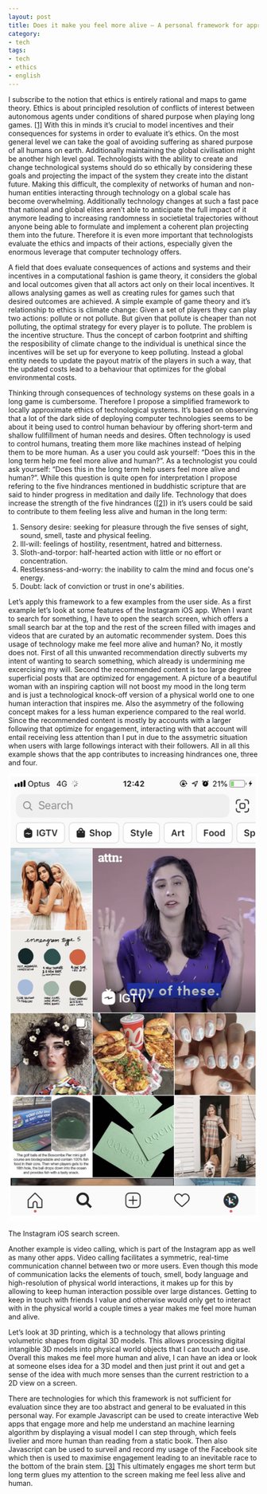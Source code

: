 ```yaml
---
layout: post
title: Does it make you feel more alive – A personal framework for approximatively evaluating ethics of technology as a user as well as technologist
category:
- tech
tags:
- tech
- ethics
- english
---
```

I subscribe to the notion that ethics is entirely rational and maps to game theory. Ethics is about principled resolution of conflicts of interest between autonomous agents under conditions of shared purpose when playing long games. [[1]](https://twitter.com/Plinz/status/1258313547609595909?s=20) With this in minds it’s crucial to model incentives and their consequences for systems in order to evaluate it’s ethics. On the most general level we can take the goal of avoiding suffering as shared purpose of all humans on earth. Additionally maintaining the global civilisation might be another high level goal. Technologists with the ability to create and change technological systems should do so ethically by considering these goals and projecting the impact of the system they create into the distant future. Making this difficult, the complexity of networks of human and non-human entities interacting through technology on a global scale has become overwhelming. Additionally technology changes at such a fast pace that national and global elites aren’t able to anticipate the full impact of it anymore leading to increasing randomness in societietal trajectories without anyone being able to formulate and implement a coherent plan projecting them into the future. Therefore it is even more important that technologists evaluate the ethics and impacts of their actions, especially given the enormous leverage that computer technology offers.

<!--more-->

A field that does evaluate consequences of actions and systems and their incentives in a computational fashion is game theory, it considers the global and local outcomes given that all actors act only on their local incentives. It allows analysing games as well as creating rules for games such that desired outcomes are achieved. A simple example of game theory and it’s relationship to ethics is climate change: Given a set of players they can play two actions: pollute or not pollute. But given that pollute is cheaper than not polluting, the optimal strategy for every player is to pollute. The problem is the incentive structure. Thus the concept of carbon footprint and shifting the resposibility of climate change to the individual is unethical since the incentives will be set up for everyone to keep polluting. Instead a global entity needs to update the payout matrix of the players in such a way, that the updated costs lead to a behaviour that optimizes for the global environmental costs.

Thinking through consequences of technology systems on these goals in a long game is cumbersome. Therefore I propose a simplified framework to locally approximate ethics of technological systems. It’s based on observing that a lot of the dark side of deploying computer technologies seems to be about it being used to control human behaviour by offering short-term and shallow fullfillment of human needs and desires. Often technology is used to control humans, treating them more like machines instead of helping them to be more human. As a user you could ask yourself: “Does this in the long term help me feel more alive and human?”. As a technologist you could ask yourself: “Does this in the long term help users feel more alive and human?”. While this question is quite open for interpretation I propose refering to the five hindrances mentioned in buddhistic scripture that are said to hinder progress in meditation and daily life. Technology that does increase the strength of the five hindrances ([[2]](https://en.wikipedia.org/wiki/Five_hindrances )) in it’s users could be said to contribute to them feeling less alive and human in the long term:

1. Sensory desire: seeking for pleasure through the five senses of sight, sound, smell, taste and physical feeling.
2. Ill-will: feelings of hostility, resentment, hatred and bitterness.
3. Sloth-and-torpor: half-hearted action with little or no effort or concentration.
4. Restlessness-and-worry: the inability to calm the mind and focus one's energy.
5. Doubt: lack of conviction or trust in one's abilities.


Let’s apply this framework to a few examples from the user side. As a first example let’s look at some features of the Instagram iOS app. When I want to search for something, I have to open the search screen, which offers a small search bar at the top and the rest of the screen filled with images and videos that are curated by an automatic recommender system. Does this usage of technology make me feel more alive and human? No, it mostly does not. First of all this unwanted recommendation directly subverts my intent of wanting to search something, which already is undermining me excercising my will. Second the recommended content is too large degree superficial posts that are optimized for engagement. A picture of a beautiful woman with an inspiring caption will not boost my mood in the long term and is just a technological knock-off version of a physical world one to one human interaction that inspires me. Also the asymmetry of the following concept makes for a less human experience compared to the real world. Since the recommended content is mostly by accounts with a larger following that optimize for engagement, interacting with that account will entail receiving less attention than I put in due to the assymetric situation when users with large followings interact with their followers. All in all this example shows that the app contributes to increasing hindrances one, three and four.

![](/images/instagram-search-screen.png)
<p class="caption">The Instagram iOS search screen.</p>

Another example is video calling, which is part of the Instagram app as well as many other apps. Video calling facilitates a symmetric, real-time communication channel between two or more users. Even though this mode of communication lacks the elements of touch, smell, body language and high-resolution of physical world interactions, it makes up for this by allowing to keep human interaction possible over large distances. Getting to keep in touch with friends I value and otherwise would only get to interact with in the physical world a couple times a year makes me feel more human and alive.

Let’s look at 3D printing, which is a technology that allows printing volumetric shapes from digital 3D models. This allows processing digital intangible 3D models into physical world objects that I can touch and use. Overall this makes me feel more human and alive, I can have an idea or look at someone elses idea for a 3D model and then just print it out and get a sense of the idea with much more senses than the current restriction to a 2D view on a screen.

There are technologies for which this framework is not sufficient for evaluation since they are too abstract and general to be evaluated in this personal way. For example Javascript can be used to create interactive Web apps that engage more and help me understand an machine learning algorithm by displaying a visual model I can step through, which feels livelier and more human than reading from a static book. Then also Javascript can be used to surveil and record my usage of the Facebook site which then is used to maximise engagement leading to an inevitable race to the bottom of the brain stem. [[3]](https://bigthink.com/high-culture/tristan-harris-the-attention-economy-a-race-to-the-bottom-of-the-brain-stem/) This ultimately engages me short term but long term glues my attention to the screen making me feel less alive and human.
